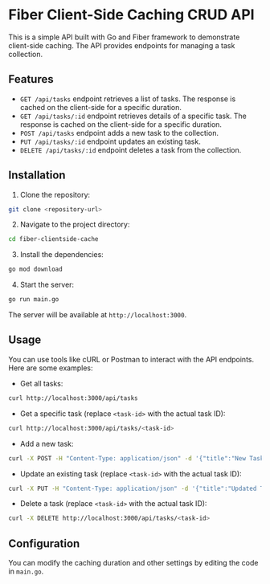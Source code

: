 # Fiber Client-Side Caching CRUD API

This is a simple API built with Go and Fiber framework to demonstrate client-side caching. The API provides endpoints for managing a task collection.

## Features

- `GET /api/tasks` endpoint retrieves a list of tasks. The response is cached on the client-side for a specific duration.
- `GET /api/tasks/:id` endpoint retrieves details of a specific task. The response is cached on the client-side for a specific duration.
- `POST /api/tasks` endpoint adds a new task to the collection.
- `PUT /api/tasks/:id` endpoint updates an existing task.
- `DELETE /api/tasks/:id` endpoint deletes a task from the collection.

## Installation

1. Clone the repository:

```bash
git clone <repository-url>
```

2. Navigate to the project directory:

```bash
cd fiber-clientside-cache
```

3. Install the dependencies:

```bash
go mod download
```

4. Start the server:

```bash
go run main.go
```

The server will be available at `http://localhost:3000`.

## Usage

You can use tools like cURL or Postman to interact with the API endpoints. Here are some examples:

- Get all tasks:

```bash
curl http://localhost:3000/api/tasks
```

- Get a specific task (replace `<task-id>` with the actual task ID):

```bash
curl http://localhost:3000/api/tasks/<task-id>
```

- Add a new task:

```bash
curl -X POST -H "Content-Type: application/json" -d '{"title":"New Task","description":"Task description"}' http://localhost:3000/api/tasks
```

- Update an existing task (replace `<task-id>` with the actual task ID):

```bash
curl -X PUT -H "Content-Type: application/json" -d '{"title":"Updated Task"}' http://localhost:3000/api/tasks/<task-id>
```

- Delete a task (replace `<task-id>` with the actual task ID):

```bash
curl -X DELETE http://localhost:3000/api/tasks/<task-id>
```

## Configuration

You can modify the caching duration and other settings by editing the code in `main.go`.


